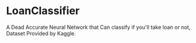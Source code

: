 # LoanClassifier
A Dead Accurate Neural Network that Can classify if you'll take loan or not, Dataset Provided by Kaggle.